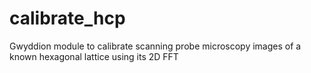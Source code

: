 # calibrate_hcp
Gwyddion module to calibrate scanning probe microscopy images of a known hexagonal lattice using its 2D FFT
